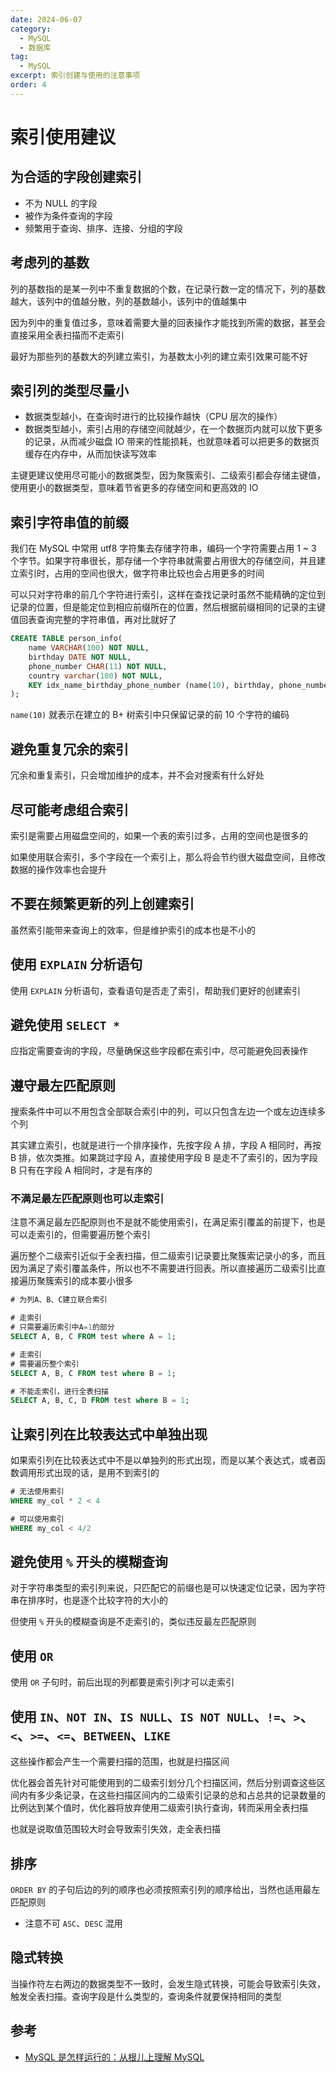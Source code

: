 ```yaml
---
date: 2024-06-07
category:
  - MySQL
  - 数据库
tag:
  - MySQL
excerpt: 索引创建与使用的注意事项
order: 4
---
```


# 索引使用建议

## 为合适的字段创建索引

- 不为 NULL 的字段
- 被作为条件查询的字段
- 频繁用于查询、排序、连接、分组的字段

## 考虑列的基数

列的基数指的是某一列中不重复数据的个数，在记录行数一定的情况下，列的基数越大，该列中的值越分散，列的基数越小，该列中的值越集中

因为列中的重复值过多，意味着需要大量的回表操作才能找到所需的数据，甚至会直接采用全表扫描而不走索引

最好为那些列的基数大的列建立索引，为基数太小列的建立索引效果可能不好

## 索引列的类型尽量小

- 数据类型越小，在查询时进行的比较操作越快（CPU 层次的操作）
- 数据类型越小，索引占用的存储空间就越少，在一个数据页内就可以放下更多的记录，从而减少磁盘 IO 带来的性能损耗，也就意味着可以把更多的数据页缓存在内存中，从而加快读写效率

主键更建议使用尽可能小的数据类型，因为聚簇索引、二级索引都会存储主键值，使用更小的数据类型，意味着节省更多的存储空间和更高效的 IO

## 索引字符串值的前缀

我们在 MySQL 中常用 utf8 字符集去存储字符串，编码一个字符需要占用 1 ~ 3 个字节。如果字符串很长，那存储一个字符串就需要占用很大的存储空间，并且建立索引时，占用的空间也很大，做字符串比较也会占用更多的时间

可以只对字符串的前几个字符进行索引，这样在查找记录时虽然不能精确的定位到记录的位置，但是能定位到相应前缀所在的位置，然后根据前缀相同的记录的主键值回表查询完整的字符串值，再对比就好了

```sql
CREATE TABLE person_info(
    name VARCHAR(100) NOT NULL,
    birthday DATE NOT NULL,
    phone_number CHAR(11) NOT NULL,
    country varchar(100) NOT NULL,
    KEY idx_name_birthday_phone_number (name(10), birthday, phone_number)
);    
```

`name(10)` 就表示在建立的 B+ 树索引中只保留记录的前 10 个字符的编码

## 避免重复冗余的索引

冗余和重复索引，只会增加维护的成本，并不会对搜索有什么好处

## 尽可能考虑组合索引

索引是需要占用磁盘空间的，如果一个表的索引过多，占用的空间也是很多的

如果使用联合索引，多个字段在一个索引上，那么将会节约很大磁盘空间，且修改数据的操作效率也会提升

## 不要在频繁更新的列上创建索引

虽然索引能带来查询上的效率，但是维护索引的成本也是不小的

## 使用 `EXPLAIN` 分析语句

使用 `EXPLAIN` 分析语句，查看语句是否走了索引，帮助我们更好的创建索引

## 避免使用 `SELECT *`

应指定需要查询的字段，尽量确保这些字段都在索引中，尽可能避免回表操作

## 遵守最左匹配原则

搜索条件中可以不用包含全部联合索引中的列，可以只包含左边一个或左边连续多个列

其实建立索引，也就是进行一个排序操作，先按字段 A 排，字段 A 相同时，再按 B 排，依次类推。如果跳过字段 A，直接使用字段 B 是走不了索引的，因为字段 B 只有在字段 A 相同时，才是有序的

### 不满足最左匹配原则也可以走索引

注意不满足最左匹配原则也不是就不能使用索引，在满足索引覆盖的前提下，也是可以走索引的，但需要遍历整个索引

遍历整个二级索引近似于全表扫描，但二级索引记录要比聚簇索记录小的多，而且因为满足了索引覆盖条件，所以也不不需要进行回表。所以直接遍历二级索引比直接遍历聚簇索引的成本要小很多

```sql
# 为列A、B、C建立联合索引

# 走索引
# 只需要遍历索引中A=1的部分
SELECT A, B, C FROM test where A = 1;

# 走索引
# 需要遍历整个索引
SELECT A, B, C FROM test where B = 1;

# 不能走索引，进行全表扫描
SELECT A, B, C, D FROM test where B = 1;
```

## 让索引列在比较表达式中单独出现

如果索引列在比较表达式中不是以单独列的形式出现，而是以某个表达式，或者函数调用形式出现的话，是用不到索引的

```sql
# 无法使用索引
WHERE my_col * 2 < 4

# 可以使用索引
WHERE my_col < 4/2
```

## 避免使用 `%` 开头的模糊查询

对于字符串类型的索引列来说，只匹配它的前缀也是可以快速定位记录，因为字符串在排序时，也是逐个比较字符的大小的

但使用 `%` 开头的模糊查询是不走索引的，类似违反最左匹配原则

## 使用 `OR`

使用 `OR` 子句时，前后出现的列都要是索引列才可以走索引

## 使用 `IN`、`NOT IN`、`IS NULL`、`IS NOT NULL`、`!=`、`>`、`<`、`>=`、`<=`、`BETWEEN`、`LIKE`

这些操作都会产生一个需要扫描的范围，也就是扫描区间

优化器会首先针对可能使用到的二级索引划分几个扫描区间，然后分别调查这些区间内有多少条记录，在这些扫描区间内的二级索引记录的总和占总共的记录数量的比例达到某个值时，优化器将放弃使用二级索引执行查询，转而采用全表扫描

也就是说取值范围较大时会导致索引失效，走全表扫描

## 排序

`ORDER BY` 的子句后边的列的顺序也必须按照索引列的顺序给出，当然也适用最左匹配原则

- 注意不可 `ASC`、`DESC` 混用

## 隐式转换

当操作符左右两边的数据类型不一致时，会发生隐式转换，可能会导致索引失效，触发全表扫描。查询字段是什么类型的，查询条件就要保持相同的类型

## 参考

- [MySQL 是怎样运行的：从根儿上理解 MySQL](https://juejin.cn/book/6844733769996304392)
